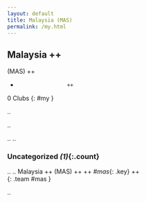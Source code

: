 ```yaml
---
layout: default
title: Malaysia (MAS)
permalink: /my.html
---
```



## Malaysia   ++
(MAS)  ++
-                     ++
0 Clubs
{: #my }


.. 




.. 




.. 
.. 


### Uncategorized _(1)_{:.count}


..
..
Malaysia  ++
 (MAS) ++
 ++
_#mas_{: .key} ++
<br>
{: .team #mas }




.. 
 
